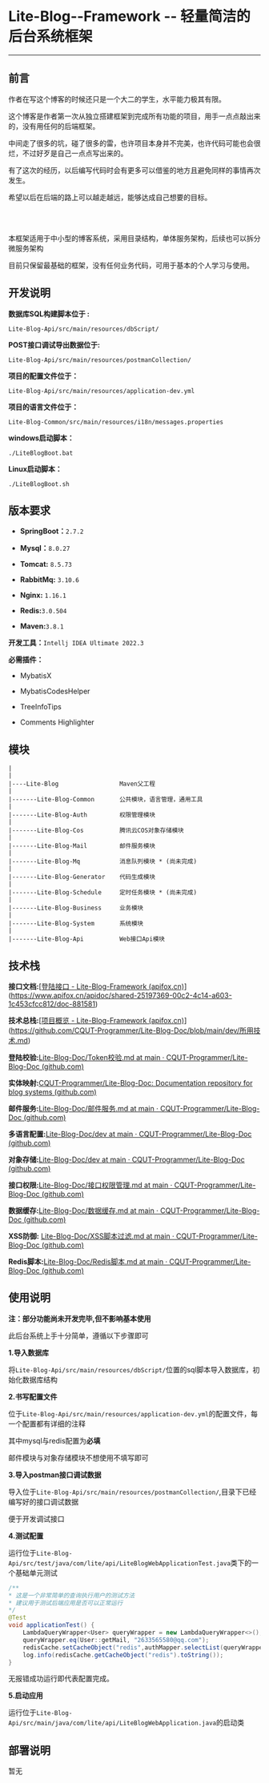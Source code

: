 # Lite-Blog--Framework -- 轻量简洁的后台系统框架

------

## 前言



作者在写这个博客的时候还只是一个大二的学生，水平能力极其有限。

这个博客是作者第一次从独立搭建框架到完成所有功能的项目，用手一点点敲出来的，没有用任何的后端框架。

中间走了很多的坑，碰了很多的雷，也许项目本身并不完美，也许代码可能也会很烂，不过好歹是自己一点点写出来的。

有了这次的经历，以后编写代码时会有更多可以借鉴的地方且避免同样的事情再次发生。

希望以后在后端的路上可以越走越远，能够达成自己想要的目标。

<br>
<br>

本框架适用于中小型的博客系统，采用目录结构，单体服务架构，后续也可以拆分微服务架构

目前只保留最基础的框架，没有任何业务代码，可用于基本的个人学习与使用。

## 开发说明



**数据库SQL构建脚本位于 :**

`Lite-Blog-Api/src/main/resources/dbScript/`



**POST接口调试导出数据位于:**

`Lite-Blog-Api/src/main/resources/postmanCollection/`



**项目的配置文件位于：**

`Lite-Blog-Api/src/main/resources/application-dev.yml`



**项目的语言文件位于：**

`Lite-Blog-Common/src/main/resources/i18n/messages.properties`



**windows启动脚本：**

`./LiteBlogBoot.bat`

**Linux启动脚本：**

`./LiteBlogBoot.sh`



## **版本要求**

- **SpringBoot：**`2.7.2`

- **Mysql：**`8.0.27`

- **Tomcat:**  `8.5.73`

- **RabbitMq:** `3.10.6`

- **Nginx:** `1.16.1`

- **Redis:**`3.0.504`

- **Maven:**`3.8.1`

    

**开发工具：**`Intellj IDEA Ultimate 2022.3`

**必需插件：**

- MybatisX

- MybatisCodesHelper

- TreeInfoTips

- Comments Highlighter

    

## 模块



```
|
|
|----Lite-Blog                 Maven父工程
|
|-------Lite-Blog-Common       公共模块，语言管理，通用工具
|
|-------Lite-Blog-Auth         权限管理模块
|
|-------Lite-Blog-Cos          腾讯云COS对象存储模块
|
|-------Lite-Blog-Mail         邮件服务模块
|
|-------Lite-Blog-Mq           消息队列模块 * (尚未完成)
|
|-------Lite-Blog-Generator    代码生成模块
|
|-------Lite-Blog-Schedule     定时任务模块 * (尚未完成)
|
|-------Lite-Blog-Business     业务模块
|
|-------Lite-Blog-System       系统模块
|
|-------Lite-Blog-Api          Web接口Api模块
```



## 技术栈



**接口文档:**[[登陆接口 - Lite-Blog-Framework (apifox.cn)](https://www.apifox.cn/apidoc/project-1573585/api-38408277)](https://www.apifox.cn/apidoc/shared-25197369-00c2-4c14-a603-1c453cfcc812/doc-881581)

**技术总栈:**[[项目概览 - Lite-Blog-Framework (apifox.cn)](https://www.apifox.cn/apidoc/project-1573585/doc-1361562)](https://github.com/CQUT-Programmer/Lite-Blog-Doc/blob/main/dev/所用技术.md)

**登陆校验:**[Lite-Blog-Doc/Token校验.md at main · CQUT-Programmer/Lite-Blog-Doc (github.com)](https://github.com/CQUT-Programmer/Lite-Blog-Doc/blob/main/dev/Token校验.md)

**实体映射:**[CQUT-Programmer/Lite-Blog-Doc: Documentation repository for blog systems (github.com)](https://github.com/CQUT-Programmer/Lite-Blog-Doc/blob/main/dev/实体映射.md)

**邮件服务:**[Lite-Blog-Doc/邮件服务.md at main · CQUT-Programmer/Lite-Blog-Doc (github.com)](https://github.com/CQUT-Programmer/Lite-Blog-Doc/blob/main/dev/邮件服务.md)

**多语言配置:**[Lite-Blog-Doc/dev at main · CQUT-Programmer/Lite-Blog-Doc (github.com)](https://github.com/CQUT-Programmer/Lite-Blog-Doc/blob/main/dev/i18n多语言.md)

**对象存储:**[Lite-Blog-Doc/dev at main · CQUT-Programmer/Lite-Blog-Doc (github.com)](https://github.com/CQUT-Programmer/Lite-Blog-Doc/blob/main/dev/腾讯COS.md)

**接口权限:**[Lite-Blog-Doc/接口权限管理.md at main · CQUT-Programmer/Lite-Blog-Doc (github.com)](https://github.com/CQUT-Programmer/Lite-Blog-Doc/blob/main/dev/接口权限管理.md)

**数据缓存:**[Lite-Blog-Doc/数据缓存.md at main · CQUT-Programmer/Lite-Blog-Doc (github.com)](https://github.com/CQUT-Programmer/Lite-Blog-Doc/blob/main/dev/数据缓存.md)

**XSS防御:** [Lite-Blog-Doc/XSS脚本过滤.md at main · CQUT-Programmer/Lite-Blog-Doc (github.com)](https://github.com/CQUT-Programmer/Lite-Blog-Doc/blob/main/dev/XSS脚本过滤.md)

**Redis脚本:**[Lite-Blog-Doc/Redis脚本.md at main · CQUT-Programmer/Lite-Blog-Doc (github.com)](https://github.com/CQUT-Programmer/Lite-Blog-Doc/blob/main/dev/Redis脚本.md)



## 使用说明

**注：部分功能尚未开发完毕,但不影响基本使用**

此后台系统上手十分简单，遵循以下步骤即可

**1.导入数据库**

将`Lite-Blog-Api/src/main/resources/dbScript/`位置的sql脚本导入数据库，初始化数据库结构

**2.书写配置文件**

位于`Lite-Blog-Api/src/main/resources/application-dev.yml`的配置文件，每一个配置都有详细的注释

其中mysql与redis配置为**必填**

 邮件模块与对象存储模块不想使用不填写即可

**3.导入postman接口调试数据**

导入位于`Lite-Blog-Api/src/main/resources/postmanCollection/`,目录下已经编写好的接口调试数据

便于开发调试接口

**4.测试配置**

运行位于`Lite-Blog-Api/src/test/java/com/lite/api/LiteBlogWebApplicationTest.java`类下的一个基础单元测试

```java
/**
* 这是一个非常简单的查询执行用户的测试方法
* 建议用于测试后端应用是否可以正常运行
*/
@Test
void applicationTest() {
    LambdaQueryWrapper<User> queryWrapper = new LambdaQueryWrapper<>();
    queryWrapper.eq(User::getMail, "2633565580@qq.com");
    redisCache.setCacheObject("redis",authMapper.selectList(queryWrapper).toString());
    log.info(redisCache.getCacheObject("redis").toString());
}
```

无报错成功运行即代表配置完成。

**5.启动应用**

运行位于`Lite-Blog-Api/src/main/java/com/lite/api/LiteBlogWebApplication.java`的启动类

## 部署说明

暂无
